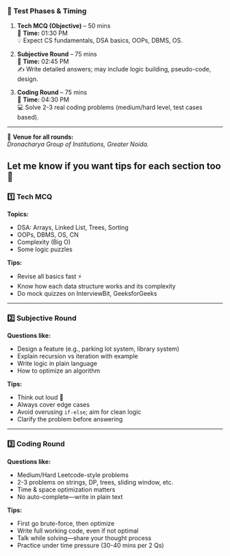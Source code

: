 



### 🧪 **Test Phases & Timing**
1. **Tech MCQ (Objective)** – 50 mins  
   📍 **Time:** 01:30 PM  
   💡 Expect CS fundamentals, DSA basics, OOPs, DBMS, OS.

2. **Subjective Round** – 75 mins  
   📍 **Time:** 02:45 PM  
   ✍️ Write detailed answers; may include logic building, pseudo-code, design.

3. **Coding Round** – 75 mins  
   📍 **Time:** 04:30 PM  
   💻 Solve 2-3 real coding problems (medium/hard level, test cases based).

---

📍 **Venue for all rounds:**  
*Dronacharya Group of Institutions, Greater Noida.*

Let me know if you want tips for each section too 💪
---

### 1️⃣ **Tech MCQ**
**Topics:**  
- DSA: Arrays, Linked List, Trees, Sorting  
- OOPs, DBMS, OS, CN  
- Complexity (Big O)  
- Some logic puzzles  

**Tips:**  
- Revise all basics fast ⚡  
- Know how each data structure works and its complexity  
- Do mock quizzes on InterviewBit, GeeksforGeeks

---

### 2️⃣ **Subjective Round**
**Questions like:**  
- Design a feature (e.g., parking lot system, library system)  
- Explain recursion vs iteration with example  
- Write logic in plain language  
- How to optimize an algorithm  

**Tips:**  
- Think out loud 🧠  
- Always cover edge cases  
- Avoid overusing `if-else`; aim for clean logic  
- Clarify the problem before answering  

---

### 3️⃣ **Coding Round**
**Questions like:**  
- Medium/Hard Leetcode-style problems  
- 2-3 problems on strings, DP, trees, sliding window, etc.  
- Time & space optimization matters  
- No auto-complete—write in plain text  

**Tips:**  
- First go brute-force, then optimize  
- Write full working code, even if not optimal  
- Talk while solving—share your thought process  
- Practice under time pressure (30-40 mins per 2 Qs)


